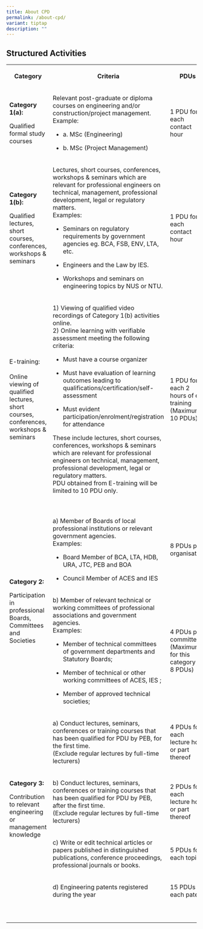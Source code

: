 ```yaml
---
title: About CPD
permalink: /about-cpd/
variant: tiptap
description: ""
---
```

<h2><strong>Structured Activities</strong></h2>
<table style="minWidth: 75px">
<colgroup>
<col>
<col>
<col>
</colgroup>
<tbody>
<tr>
<th rowspan="1" colspan="1">
<p>Category</p>
</th>
<th rowspan="1" colspan="1">
<p>Criteria</p>
</th>
<th rowspan="1" colspan="1">
<p>PDUs</p>
</th>
</tr>
<tr>
<td rowspan="1" colspan="1">
<p><strong>Category 1(a):</strong>
</p>
<p>Qualified formal study courses</p>
</td>
<td rowspan="1" colspan="1">
<p>Relevant post-graduate or diploma courses on engineering and/or construction/project
management.
<br>Example:</p>
<ul data-tight="true" class="tight">
<li>
<p>a. MSc (Engineering)</p>
</li>
<li>
<p>b. MSc (Project Management)</p>
</li>
</ul>
</td>
<td rowspan="1" colspan="1">
<p>1 PDU for each contact hour</p>
</td>
</tr>
<tr>
<td rowspan="1" colspan="1">
<p><strong>Category 1(b):</strong>
</p>
<p>Qualified lectures, short courses, conferences, workshops &amp; seminars</p>
</td>
<td rowspan="1" colspan="1">
<p>Lectures, short courses, conferences, workshops &amp; seminars which are
relevant for professional engineers on technical, management, professional
development, legal or regulatory matters.
<br>Examples:</p>
<ul data-tight="true" class="tight">
<li>
<p>Seminars on regulatory requirements by government agencies eg. BCA, FSB,
ENV, LTA, etc.</p>
</li>
<li>
<p>Engineers and the Law by IES.</p>
</li>
<li>
<p>Workshops and seminars on engineering topics by NUS or NTU.</p>
</li>
</ul>
</td>
<td rowspan="1" colspan="1">
<p>1 PDU for each contact hour</p>
</td>
</tr>
<tr>
<td rowspan="1" colspan="1">
<p>E-training:
<br>
<br>Online viewing of qualified lectures, short courses, conferences, workshops
&amp; seminars</p>
</td>
<td rowspan="1" colspan="1">
<p>1) Viewing of qualified video recordings of Category 1(b) activities online.
<br>2) Online learning with verifiable assessment meeting the following criteria:
<br>
</p>
<ul data-tight="true" class="tight">
<li>
<p>Must have a course organizer
<br>
</p>
</li>
<li>
<p>Must have evaluation of learning outcomes leading to qualifications/certification/self-assessment</p>
</li>
<li>
<p>Must evident participation/enrolment/registration for attendance</p>
</li>
</ul>
<p>These include lectures, short courses, conferences, workshops &amp; seminars
which are relevant for professional engineers on technical, management,
professional development, legal or regulatory matters.
<br>PDU obtained from E-training will be limited to 10 PDU only.</p>
</td>
<td rowspan="1" colspan="1">
<p>1 PDU for each 2 hours of e- training (Maximum 10 PDUs)</p>
</td>
</tr>
<tr>
<td rowspan="1" colspan="1">
<p></p>
</td>
<td rowspan="1" colspan="1">
<p></p>
</td>
<td rowspan="1" colspan="1">
<p></p>
</td>
</tr>
<tr>
<td rowspan="2" colspan="1">
<p><strong>Category 2:</strong>
</p>
<p>Participation in professional Boards, Committees and Societies</p>
</td>
<td rowspan="1" colspan="1">
<p>a) Member of Boards of local professional institutions or relevant government
agencies.
<br>Examples:</p>
<ul data-tight="true" class="tight">
<li>
<p>Board Member of BCA, LTA, HDB, URA, JTC, PEB and BOA</p>
</li>
<li>
<p>Council Member of ACES and IES</p>
</li>
</ul>
</td>
<td rowspan="1" colspan="1">
<p>8 PDUs per organisation</p>
</td>
</tr>
<tr>
<td rowspan="1" colspan="1">
<p>b) Member of relevant technical or working committees of professional
associations and government agencies.
<br>Examples:</p>
<ul data-tight="true" class="tight">
<li>
<p>Member of technical committees of government departments and Statutory
Boards;</p>
</li>
<li>
<p>Member of technical or other working committees of ACES, IES ;</p>
</li>
<li>
<p>Member of approved technical societies;</p>
</li>
</ul>
</td>
<td rowspan="1" colspan="1">
<p>4 PDUs per committee (Maximum for this category is 8 PDUs)</p>
</td>
</tr>
<tr>
<td rowspan="4" colspan="1">
<p><strong>Category 3:</strong>
</p>
<p>Contribution to relevant engineering or management knowledge</p>
</td>
<td rowspan="1" colspan="1">
<p>a) Conduct lectures, seminars, conferences or training courses that has
been qualified for PDU by PEB, for the first time.
<br>(Exclude regular lectures by full-time lecturers)</p>
</td>
<td rowspan="1" colspan="1">
<p>4 PDUs for each lecture hour or part thereof</p>
</td>
</tr>
<tr>
<td rowspan="1" colspan="1">
<p>b) Conduct lectures, seminars, conferences or training courses that has
been qualified for PDU by PEB, after the first time.
<br>(Exclude regular lectures by full-time lecturers)</p>
</td>
<td rowspan="1" colspan="1">
<p>2 PDUs for each lecture hour or part thereof</p>
</td>
</tr>
<tr>
<td rowspan="1" colspan="1">
<p>c) Write or edit technical articles or papers published in distinguished
publications, conference proceedings, professional journals or books.</p>
</td>
<td rowspan="1" colspan="1">
<p>5 PDUs for each topic</p>
</td>
</tr>
<tr>
<td rowspan="1" colspan="1">
<p>d) Engineering patents registered during the year</p>
</td>
<td rowspan="1" colspan="1">
<p>15 PDUs for each patent</p>
</td>
</tr>
<tr>
<td rowspan="1" colspan="1">
<p></p>
</td>
<td rowspan="1" colspan="1">
<p></p>
</td>
<td rowspan="1" colspan="1">
<p></p>
</td>
</tr>
<tr>
<td rowspan="1" colspan="1">
<p></p>
</td>
<td rowspan="1" colspan="1">
<p></p>
</td>
<td rowspan="1" colspan="1">
<p></p>
</td>
</tr>
</tbody>
</table>
<p></p>